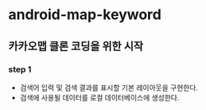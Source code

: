 # android-map-keyword
## 카카오맵 클론 코딩을 위한 시작

### step 1
- 검색어 입력 및 검색 결과를 표시할 기본 레이아웃을 구현한다.
- 검색에 사용될 데이터를 로컬 데이터베이스에 생성한다.